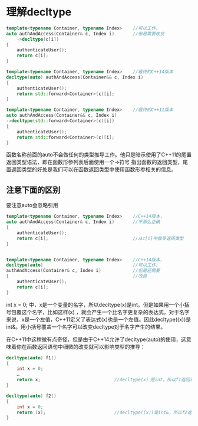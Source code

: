 

# 理解decltype

```cpp
template<typename Container, typename Index>    //可以工作，
auto authAndAccess(Container& c, Index i)       //但是需要改良
    ->decltype(c[i])
{
    authenticateUser();
    return c[i];
}

template<typename Container, typename Index>    //最终的C++14版本
decltype(auto) authAndAccess(Container&& c, Index i)
{
    authenticateUser();
    return std::forward<Container>(c)[i];
}

template<typename Container, typename Index>    //最终的C++11版本
auto authAndAccess(Container&& c, Index i)
->decltype(std::forward<Container>(c)[i])
{
    authenticateUser();
    return std::forward<Container>(c)[i];
}
```
函数名称前面的auto不会做任何的类型推导工作。他只是暗示使用了C++11的尾置返回类型语法，即在函数形参列表后面使用一个->符号
指出函数的返回类型，尾置返回类型的好处是我们可以在函数返回类型中使用函数形参相关的信息。

## 注意下面的区别 
要注意auto会忽略引用
```cpp
template<typename Container, typename Index>    //C++14版本，
auto authAndAccess(Container& c, Index i)       //不那么正确
{
    authenticateUser();
    return c[i];                                //从c[i]中推导返回类型
}


template<typename Container, typename Index>    //C++14版本，
decltype(auto)                                  //可以工作，
authAndAccess(Container& c, Index i)            //但是还需要
{                                               //改良
    authenticateUser();
    return c[i];
}
```

int x = 0;
中，x是一个变量的名字，所以decltype(x)是int。但是如果用一个小括号包覆这个名字，比如这样(x) ，就会产生一个比名字更复杂的表达式。对于名字来说，x是一个左值，C++11定义了表达式(x)也是一个左值。因此decltype((x))是int&。用小括号覆盖一个名字可以改变decltype对于名字产生的结果。

在C++11中这稍微有点奇怪，但是由于C++14允许了decltype(auto)的使用，这意味着你在函数返回语句中细微的改变就可以影响类型的推导：

```cpp
decltype(auto) f1()
{
    int x = 0;
    …
    return x;                            //decltype(x）是int，所以f1返回int
}

decltype(auto) f2()
{
    int x = 0;
    return (x);                          //decltype((x))是int&，所以f2返回int&
}
```